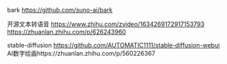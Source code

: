 bark https://github.com/suno-ai/bark

开源文本转语音
https://www.zhihu.com/zvideo/1634269172917153793
https://zhuanlan.zhihu.com/p/626243960



stable-diffusion https://github.com/AUTOMATIC1111/stable-diffusion-webui
AI数字绘画https://zhuanlan.zhihu.com/p/560226367

